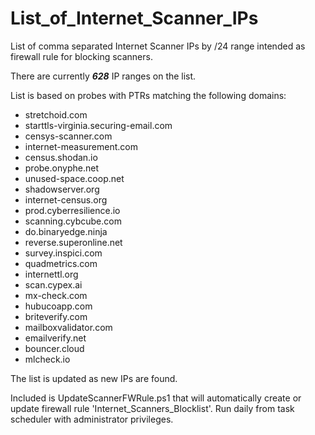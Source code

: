 # List_of_Internet_Scanner_IPs
 List of comma separated Internet Scanner IPs by /24 range intended as firewall rule for blocking scanners.
 
 There are currently ***628*** IP ranges on the list.
 
 List is based on probes with PTRs matching the following domains:
 
 - stretchoid.com
 - starttls-virginia.securing-email.com
 - censys-scanner.com
 - internet-measurement.com
 - census.shodan.io
 - probe.onyphe.net
 - unused-space.coop.net
 - shadowserver.org
 - internet-census.org
 - prod.cyberresilience.io
 - scanning.cybcube.com
 - do.binaryedge.ninja
 - reverse.superonline.net
 - survey.inspici.com
 - quadmetrics.com
 - internettl.org
 - scan.cypex.ai
 - mx-check.com
 - hubucoapp.com
 - briteverify.com
 - mailboxvalidator.com
 - emailverify.net
 - bouncer.cloud
 - mlcheck.io

 The list is updated as new IPs are found.
 
 Included is UpdateScannerFWRule.ps1 that will automatically create or update firewall rule 'Internet_Scanners_Blocklist'. Run daily from task scheduler with administrator privileges.